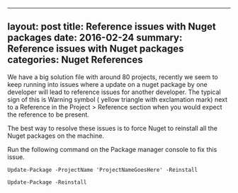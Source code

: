
---
layout:     post
title:      Reference issues with Nuget packages
date:       2016-02-24
summary:    Reference issues with Nuget packages
categories: Nuget References 
---


We have a big solution file with around 80 projects, recently we seem to keep running into issues where a update on a nuget package by one developer will lead to reference issues for another developer.
The typical sign of this is Warning symbol ( yellow triangle with exclamation mark) next to a Reference in the Project > Reference section when you would expect the reference to be present.


The best way to resolve these issues is to force Nuget to reinstall all the Nuget packages on the machine.

Run the following command on the Package manager console to fix this issue.

```shell
Update-Package -ProjectName 'ProjectNameGoesHere' -Reinstall

Update-Package -Reinstall

```